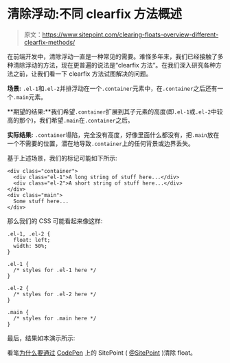 # 清除浮动:不同 clearfix 方法概述

> 原文：<https://www.sitepoint.com/clearing-floats-overview-different-clearfix-methods/>

在前端开发中，清除浮动一直是一种常见的需要。难怪多年来，我们已经接触了多种清除浮动的方法，现在更普遍的说法是“clearfix 方法”。在我们深入研究各种方法之前，让我们看一下 clearfix 方法试图解决的问题。

**场景:** `.el-1`和`.el-2`并排浮动在一个`.container`元素中，在`.container`之后还有一个`.main`元素。

**期望的结果:**我们希望`.container`扩展到其子元素的高度(即`.el-1`或`.el-2`中较高的那个)，我们希望`.main`在`.container`之后。

**实际结果:** `.container`塌陷，完全没有高度，好像里面什么都没有，把`.main`放在一个不需要的位置，潜在地导致`.container`上的任何背景或边界丢失。

基于上述场景，我们的标记可能如下所示:

```
<div class="container">
  <div class="el-1">A long string of stuff here...</div>
  <div class="el-2">A short string of stuff here...</div>
</div>
<div class="main">
  Some stuff here...
</div>
```

那么我们的 CSS 可能看起来像这样:

```
.el-1, .el-2 {
  float: left;
  width: 50%;
}

.el-1 {
  /* styles for .el-1 here */
}

.el-2 {
  /* styles for .el-2 here */
}

.main {
  /* styles for .main here */
}
```

最后，结果如本演示所示:

看笔[为什么要通过](http://codepen.io/SitePoint/pen/flemL/) [CodePen](http://codepen.io) 上的 SitePoint ( [@SitePoint](http://codepen.io/SitePoint) )清除 float。